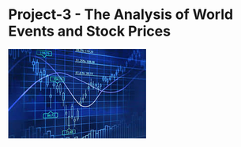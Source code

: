 # Project-3 - The Analysis of World Events and Stock Prices

![mission_to_mars](assets/img/portfolio/fullsize/stock.jpeg)